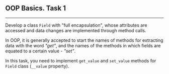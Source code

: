 ## OOP Basics. Task 1
***

Develop a class `Field` with "full encapsulation", whose attributes are accessed and data changes are implemented through method calls.


In OOP, it is generally accepted to start the names of methods for extracting data with the word *"get"*,
and the names of the methods in which fields are equated to a certain value - *"set"*.

In this task, you need to implement `get_value` and `set_value` methods for `Field` class (`__value` property).
